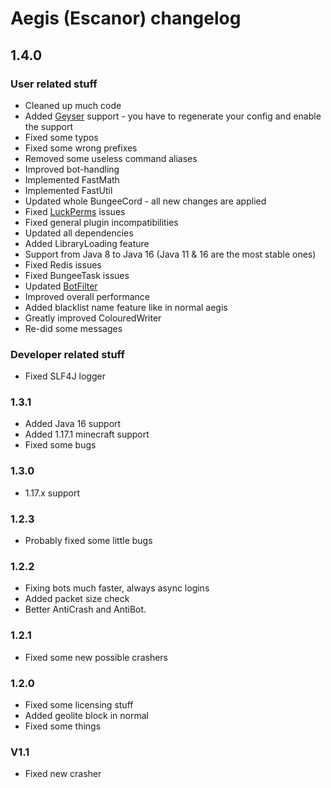 # Aegis (Escanor) changelog

## 1.4.0
### User related stuff
- Cleaned up much code
- Added [Geyser](https://geysermc.org/) support - you have to regenerate your config and enable the support
- Fixed some typos
- Fixed some wrong prefixes
- Removed some useless command aliases
- Improved bot-handling
- Implemented FastMath
- Implemented FastUtil
- Updated whole BungeeCord - all new changes are applied
- Fixed [LuckPerms](https://luckperms.net/) issues
- Fixed general plugin incompatibilities
- Updated all dependencies
- Added LibraryLoading feature
- Support from Java 8 to Java 16 (Java 11 & 16 are the most stable ones)
- Fixed Redis issues
- Fixed BungeeTask issues
- Updated [BotFilter](https://github.com/Leymooo/BungeeCord)
- Improved overall performance
- Added blacklist name feature like in normal aegis
- Greatly improved ColouredWriter
- Re-did some messages

### Developer related stuff
- Fixed SLF4J logger

### 1.3.1
- Added Java 16 support
- Added 1.17.1 minecraft support
- Fixed some bugs

### 1.3.0
- 1.17.x support

### 1.2.3
- Probably fixed some little bugs

### 1.2.2
- Fixing bots much faster, always async logins
- Added packet size check
- Better AntiCrash and AntiBot.

### 1.2.1
- Fixed some new possible crashers

### 1.2.0
- Fixed some licensing stuff
- Added geolite block in normal
- Fixed some things

### V1.1
- Fixed new crasher
